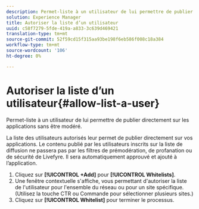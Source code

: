 ```yaml
---
description: Permet-liste à un utilisateur de lui permettre de publier directement sur les applications sans être modéré.
solution: Experience Manager
title: Autoriser la liste d’un utilisateur
uuid: c58f7279-5fde-419a-a833-3c639d469421
translation-type: tm+mt
source-git-commit: 52f59cd15f315aa93be198f6eb586f008c18a384
workflow-type: tm+mt
source-wordcount: '106'
ht-degree: 0%

---
```



# Autoriser la liste d’un utilisateur{#allow-list-a-user}

Permet-liste à un utilisateur de lui permettre de publier directement sur les applications sans être modéré.

La liste des utilisateurs autorisés leur permet de publier directement sur vos applications. Le contenu publié par les utilisateurs inscrits sur la liste de diffusion ne passera pas par les filtres de prémodération, de profanation ou de sécurité de Livefyre. Il sera automatiquement approuvé et ajouté à l’application.

1. Cliquez sur **[!UICONTROL +Add]** pour **[!UICONTROL Whitelists]**.
1. Une fenêtre contextuelle s&#39;affiche, vous permettant d&#39;autoriser la liste de l&#39;utilisateur pour l&#39;ensemble du réseau ou pour un site spécifique. (Utilisez la touche CTR ou Commande pour sélectionner plusieurs sites.)
1. Cliquez sur **[!UICONTROL Whitelist]** pour terminer le processus.
